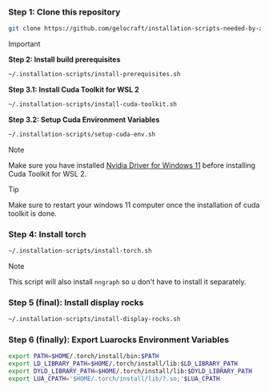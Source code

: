 ### Step 1: Clone this repository
```sh
git clone https://github.com/gelocraft/installation-scripts-needed-by-arwa ~/.installation-scripts
```

> [!Important]
> **Step 2: Install build prerequisites**
> ```sh
> ~/.installation-scripts/install-prerequisites.sh
> ```
>
> **Step 3.1: Install Cuda Toolkit for WSL 2**
> ```sh
> ~/.installation-scripts/install-cuda-toolkit.sh
> ```
>
> **Step 3.2: Setup Cuda Environment Variables**
> ```sh
> ~/.installation-scripts/setup-cuda-env.sh
> ```

> [!Note]
> Make sure you have installed [Nvidia Driver for Windows 11](https://www.nvidia.com/en-us/drivers/) before installing Cuda Toolkit for WSL 2.

> [!Tip]
> Make sure to restart your windows 11 computer once the installation of cuda toolkit is done.

### Step 4: Install torch
```sh
~/.installation-scripts/install-torch.sh
```
> [!Note]
> This script will also install `nngraph` so u don't have to install it separately.

### Step 5 (final): Install display rocks
```sh
~/.installation-scripts/install-display-rocks.sh
```

### Step 6 (finally): Export Luarocks Environment Variables
```sh
export PATH=$HOME/.torch/install/bin:$PATH
export LD_LIBRARY_PATH=$HOME/.torch/install/lib:$LD_LIBRARY_PATH
export DYLD_LIBRARY_PATH=$HOME/.torch/install/lib:$DYLD_LIBRARY_PATH
export LUA_CPATH='$HOME/.torch/install/lib/?.so;'$LUA_CPATH
```
